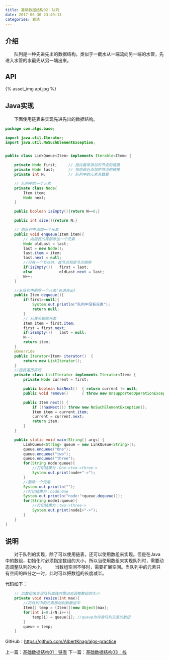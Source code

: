 ```yaml
---
title: 基础数据结构02：队列
date: 2017-06-30 23:49:13
categories: 算法
---
```


## 介绍

&emsp;&emsp;队列是一种先进先出的数据结构。类似于一截水从一端流向另一端的水管，先进入水管的水最先从另一端出来。

## API

{% asset_img api.jpg %}

## Java实现

&emsp;&emsp;下面使用链表来实现先进先出的数据结构。

```java
package com.algs.base;

import java.util.Iterator;
import java.util.NoSuchElementException;


public class LinkQueue<Item> implements Iterable<Item> {

	private Node first;		// 指向最早添加的节点的链接
	private Node last;		// 指向最近添加的节点的链接
	private int N;			// 队列中的元素总数量

	// 队列中的一个元素
	private class Node{
		Item item;
		Node next;
	}

	public boolean isEmpty(){return N==0;}

	public int size(){return N;}

	// 向队列中添加一个元素
	public void enqueue(Item item){
		// 向链表的尾部添加一个元素
		Node oldLast = last;
		last = new Node();
		last.item = item;
		last.next = null;
		//只有一个节点时，首节点和尾节点相等
		if(isEmpty()) 	first = last;
		else			oldLast.next = last;
		N++;
	}

	//从队列中删除一个元素(先进先出)
	public Item dequeue(){
		if(first==null){
			System.out.println("队列中没有元素");
			return null;
		}
		// 从表头删除元素
		Item item = first.item;
		first = first.next;
		if(isEmpty())	last = null;
		N--;
		return item;
	}
	@Override
	public Iterator<Item> iterator()  {
        return new ListIterator();  
    }
	//链表遍历实现
    private class ListIterator implements Iterator<Item> {
        private Node current = first;

        public boolean hasNext()  { return current != null;                     }
        public void remove()      { throw new UnsupportedOperationException();  }

        public Item next() {
            if (!hasNext()) throw new NoSuchElementException();
            Item item = current.item;
            current = current.next;
            return item;
        }
    }

    public static void main(String[] args) {
    	LinkQueue<String> queue = new LinkQueue<String>();
    	queue.enqueue("One");
    	queue.enqueue("two");
    	queue.enqueue("three");
		for(String node:queue){
			//打印结果为：One->two->three->
			System.out.print(node+"->");
		}
		//删除一个元素
		System.out.println("");
		//打印结果为：node:One
		System.out.println("node:"+queue.dequeue());
		for(String node1:queue){
			//打印结果为：two->three->
			System.out.print(node1+"->");
		}
	}
}

```

## 说明
&emsp;&emsp;对于队列的实现，除了可以使用链表，还可以使用数组来实现。但是在Java中的数组，初始化时必须指定数组的大小，所以当使用数组来实现队列时，需要动态调整队列的大小。
&emsp;&emsp;当数组空间不够时，需要扩展空间。当队列中的元素只有空间的四分之一时，此时可以把数组的长度减半。

代码如下：
```java
    // 以数组来实现队列或栈时需动态调整数组的大小
    private void resize(int max){
    	//将队列中的元素移动到新数组中
    	Item[] temp = (Item[])new Object[max];
    	for(int i=0;i<N;i++){
    		temp[i] = queue[i]; //queue为存放队列元素的数组
    	}
    	queue = temp;
    }
```

GitHub：https://github.com/AlbertKnag/algs-practice


上一篇：<a href="http://muchstudy.com/2017/06/26/%E5%9F%BA%E7%A1%80%E6%95%B0%E6%8D%AE%E7%BB%93%E6%9E%8401%EF%BC%9A%E9%93%BE%E8%A1%A8/">基础数据结构01：链表</a>
下一篇：<a href="http://muchstudy.com/2017/07/02/%E5%9F%BA%E7%A1%80%E6%95%B0%E6%8D%AE%E7%BB%93%E6%9E%8403%EF%BC%9A%E6%A0%88/">基础数据结构03：栈</a>
